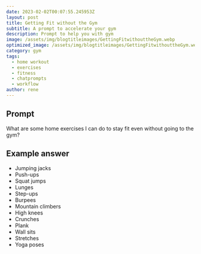 ```yaml
---
date: 2023-02-02T00:07:55.245953Z
layout: post
title: Getting Fit without the Gym
subtitle: A prompt to accelerate your gym
description: Prompt to help you with gym 
image: /assets/img/blogtitleimages/GettingFitwithouttheGym.webp
optimized_image: /assets/img/blogtitleimages/GettingFitwithouttheGym.webp
category: gym
tags:
  - home workout
  - exercises
  - fitness
  - chatprompts
  - workflow
author: rene
---
```


## Prompt

  <div class='promptinnerdivtop'>
    <div class='prompttextdiv'>
    <p>What are some home exercises I can do to stay fit even without going to the gym?</p>
    </div>
  </div>


## Example answer
  <div class='promptinnerdivbottom' >
    <div class='prompttextdiv'>
    <p>

<ul>
  <li>Jumping jacks</li>
  <li>Push-ups</li>
  <li>Squat jumps</li>
  <li>Lunges</li>
  <li>Step-ups</li>
  <li>Burpees</li>
  <li>Mountain climbers</li>
  <li>High knees</li>
  <li>Crunches</li>
  <li>Plank</li>
  <li>Wall sits</li>
  <li>Stretches</li>
  <li>Yoga poses</li>
</ul></p>
    </div>
  </div>
